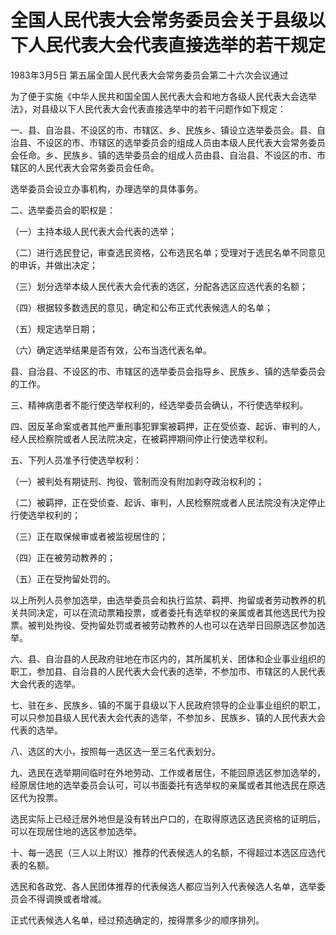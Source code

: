 # 全国人民代表大会常务委员会关于县级以下人民代表大会代表直接选举的若干规定

1983年3月5日 第五届全国人民代表大会常务委员会第二十六次会议通过

<!-- INFO END -->

为了便于实施《中华人民共和国全国人民代表大会和地方各级人民代表大会选举法》，对县级以下人民代表大会代表直接选举中的若干问题作如下规定：

一、县、自治县、不设区的市、市辖区、乡、民族乡、镇设立选举委员会。县、自治县、不设区的市、市辖区的选举委员会的组成人员由本级人民代表大会常务委员会任命。乡、民族乡、镇的选举委员会的组成人员由县、自治县、不设区的市、市辖区的人民代表大会常务委员会任命。

选举委员会设立办事机构，办理选举的具体事务。

二、选举委员会的职权是：

（一）主持本级人民代表大会代表的选举；

（二）进行选民登记，审查选民资格，公布选民名单；受理对于选民名单不同意见的申诉，并做出决定；

（三）划分选举本级人民代表大会代表的选区，分配各选区应选代表的名额；

（四）根据较多数选民的意见，确定和公布正式代表候选人的名单；

（五）规定选举日期；

（六）确定选举结果是否有效，公布当选代表名单。

县、自治县、不设区的市、市辖区的选举委员会指导乡、民族乡、镇的选举委员会的工作。

三、精神病患者不能行使选举权利的，经选举委员会确认，不行使选举权利。

四、因反革命案或者其他严重刑事犯罪案被羁押，正在受侦查、起诉、审判的人，经人民检察院或者人民法院决定，在被羁押期间停止行使选举权利。

五、下列人员准予行使选举权利：

（一）被判处有期徒刑、拘役、管制而没有附加剥夺政治权利的；

（二）被羁押，正在受侦查、起诉、审判，人民检察院或者人民法院没有决定停止行使选举权利的；

（三）正在取保候审或者被监视居住的；

（四）正在被劳动教养的；

（五）正在受拘留处罚的。

以上所列人员参加选举，由选举委员会和执行监禁、羁押、拘留或者劳动教养的机关共同决定，可以在流动票箱投票，或者委托有选举权的亲属或者其他选民代为投票。被判处拘役、受拘留处罚或者被劳动教养的人也可以在选举日回原选区参加选举。

六、县、自治县的人民政府驻地在市区内的，其所属机关、团体和企业事业组织的职工，参加县、自治县的人民代表大会代表的选举，不参加市、市辖区的人民代表大会代表的选举。

七、驻在乡、民族乡、镇的不属于县级以下人民政府领导的企业事业组织的职工，可以只参加县级人民代表大会代表的选举，不参加乡、民族乡、镇的人民代表大会代表的选举。

八、选区的大小，按照每一选区选一至三名代表划分。

九、选民在选举期间临时在外地劳动、工作或者居住，不能回原选区参加选举的，经原居住地的选举委员会认可，可以书面委托有选举权的亲属或者其他选民在原选区代为投票。

选民实际上已经迁居外地但是没有转出户口的，在取得原选区选民资格的证明后，可以在现居住地的选区参加选举。

十、每一选民（三人以上附议）推荐的代表候选人的名额，不得超过本选区应选代表的名额。

选民和各政党、各人民团体推荐的代表候选人都应当列入代表候选人名单，选举委员会不得调换或者增减。

正式代表候选人名单，经过预选确定的，按得票多少的顺序排列。